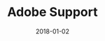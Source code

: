 ---
layout: site
title: "Adobe Support"
date: 2018-01-02
categories: [fortune-500]
version: 1.4.4
major: 1
minor: 4
patch: 4
slug: adobe-support
link: https://helpx.adobe.com/support.html
submitter: lpolepeddi
permalink: /sites/:slug
---